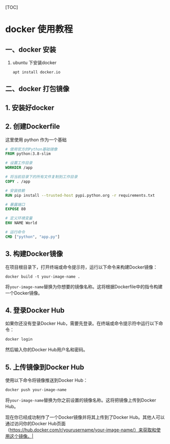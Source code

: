 

[TOC]

# docker  使用教程

##  一、docker 安装

1. ubuntu 下安装docker 

   ```shell
   apt install docker.io
   ```

   

## 二、docker 打包镜像

## 1.  安装好docker 

## 2. 创建Dockerfile

这里使用 python 作为一个基础

```dockerfile
# 使用官方的Python基础镜像
FROM python:3.8-slim

# 设置工作目录
WORKDIR /app

# 将当前目录下的所有文件复制到工作目录
COPY . /app

# 安装依赖
RUN pip install --trusted-host pypi.python.org -r requirements.txt

# 暴露端口
EXPOSE 80

# 定义环境变量
ENV NAME World

# 运行命令
CMD ["python", "app.py"]
```

## 3. 构建Docker镜像

在项目根目录下，打开终端或命令提示符，运行以下命令来构建Docker镜像：

```shell
docker build -t your-image-name .
```

将`your-image-name`替换为你想要的镜像名称。这将根据Dockerfile中的指令构建一个Docker镜像。

## 4. 登录Docker Hub

如果你还没有登录Docker Hub，需要先登录。在终端或命令提示符中运行以下命令：

```bash
docker login
```

然后输入你的Docker Hub用户名和密码。

## 5. 上传镜像到Docker Hub

使用以下命令将镜像推送到Docker Hub：

```bash
docker push your-image-name
```

将`your-image-name`替换为你之前设置的镜像名称。这将把镜像上传到Docker Hub。

现在你已经成功制作了一个Docker镜像并将其上传到了Docker Hub。其他人可以通过访问你的Docker Hub页面（https://hub.docker.com/r/yourusername/your-image-name/）来获取和使用这个镜像。|
